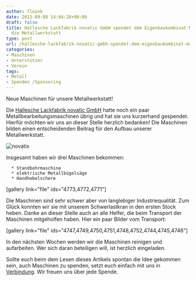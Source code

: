 ```yaml
---
author: floink
date: 2013-09-08 14:04:28+00:00
draft: false
title: Hallesche Lackfabrik novatic GmbH spendet dem Eigenbaukombinat Maschinen für
  die Metallwerkstatt
type: post
url: /hallesche-lackfabrik-novatic-gmbh-spendet-dem-eigenbaukombinat-maschinen-fur-die-metallwerkstatt/
categories:
- Maschinen
- Unterstützer
- Verein
tags:
- Metall
- Spenden /Sponsoring
---
```


Neue Maschinen für unsere Metallwerkstatt!

Die [Hallesche Lackfabrik novatic GmbH](http:/https://www.novatic.com/) hatte noch ein paar Metallbearbeitungsmaschinen übrig und hat sie uns kurzerhand gespendet. Hierfür möchten wir uns an dieser Stelle herzlich bedanken! Die Maschinen bilden einen entscheidenden Beitrag für den Aufbau unserer Metallwerkstatt.

![novatix](/wp-content/uploads/2013/09/novatix.jpg)


<!-- more -->

Insgesamt haben wir drei Maschinen bekommen:[
](/wp-content/uploads/2013/09/Foto-2.jpg)



	  * Standbohrmaschine
	  * elektrische Metallbügelsäge
	  * Handhebelschere

[gallery link="file" ids="4773,4772,4771"]

Die Maschinen sind sehr schwer aber von langlebiger Industriequalität. Zum Glück konnten wir sie mit unserem Schwerlastkran in den ersten Stock heben. Danke an dieser Stelle auch an alle Helfer, die beim Transport der Maschinen mitgeholfen haben. Hier ein paar Bilder vom Transport:

[gallery link="file" ids="4747,4749,4750,4751,4748,4752,4744,4745,4746"]

In den nächsten Wochen werden wir die Maschinen reinigen und aufarbeiten. Wer sich daran beteiligen will, ist herzlich eingeladen.

Sollte euch beim dem Lesen dieses Artikels spontan die Idee gekommen sein, auch Maschinen zu spenden, setzt euch einfach mit uns in [Verbindung](/kontakt/). Wir freuen uns über jede Spende.


